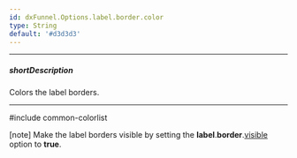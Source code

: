 ```yaml
---
id: dxFunnel.Options.label.border.color
type: String
default: '#d3d3d3'
---
```

---
##### shortDescription
Colors the label borders.

---
#include common-colorlist

[note] Make the label borders visible by setting the **label**.**border**.[visible](/api-reference/10%20UI%20Components/dxFunnel/1%20Configuration/label/border/visible.md '{basewidgetpath}/Configuration/label/border/#visible') option to **true**.